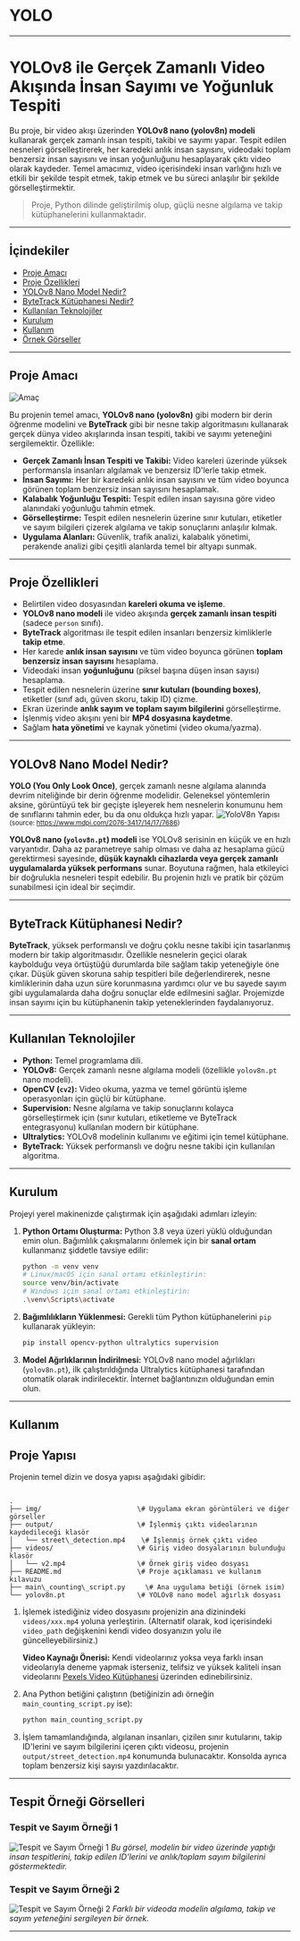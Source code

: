 
# YOLO

---

# YOLOv8 ile Gerçek Zamanlı Video Akışında İnsan Sayımı ve Yoğunluk Tespiti

Bu proje, bir video akışı üzerinden **YOLOv8 nano (yolov8n) modeli** kullanarak gerçek zamanlı insan tespiti, takibi ve sayımı yapar. Tespit edilen nesneleri görselleştirerek, her karedeki anlık insan sayısını, videodaki toplam benzersiz insan sayısını ve insan yoğunluğunu hesaplayarak çıktı video olarak kaydeder. Temel amacımız, video içerisindeki insan varlığını hızlı ve etkili bir şekilde tespit etmek, takip etmek ve bu süreci anlaşılır bir şekilde görselleştirmektir.

> Proje, Python dilinde geliştirilmiş olup, güçlü nesne algılama ve takip kütüphanelerini kullanmaktadır.

---

## İçindekiler
- [Proje Amacı](#proje-amacı)
- [Proje Özellikleri](#proje-özellikleri)
- [YOLOv8 Nano Model Nedir?](#yolov8-nano-model-nedir)
- [ByteTrack Kütüphanesi Nedir?](#bytetrack-kütüphanesi-nedir)
- [Kullanılan Teknolojiler](#kullanılan-teknolojiler)
- [Kurulum](#kurulum)
- [Kullanım](#kullanım)
- [Örnek Görseller](#tespit-örneği-görselleri)

---
## Proje Amacı
![Amaç](img/amac.png)

Bu projenin temel amacı, **YOLOv8 nano (yolov8n)** gibi modern bir derin öğrenme modelini ve **ByteTrack** gibi bir nesne takip algoritmasını kullanarak gerçek dünya video akışlarında insan tespiti, takibi ve sayımı yeteneğini sergilemektir. Özellikle:

* **Gerçek Zamanlı İnsan Tespiti ve Takibi:** Video kareleri üzerinde yüksek performansla insanları algılamak ve benzersiz ID'lerle takip etmek.
* **İnsan Sayımı:** Her bir karedeki anlık insan sayısını ve tüm video boyunca görünen toplam benzersiz insan sayısını hesaplamak.
* **Kalabalık Yoğunluğu Tespiti:** Tespit edilen insan sayısına göre video alanındaki yoğunluğu tahmin etmek.
* **Görselleştirme:** Tespit edilen nesnelerin üzerine sınır kutuları, etiketler ve sayım bilgileri çizerek algılama ve takip sonuçlarını anlaşılır kılmak.
* **Uygulama Alanları:** Güvenlik, trafik analizi, kalabalık yönetimi, perakende analizi gibi çeşitli alanlarda temel bir altyapı sunmak.

---

## Proje Özellikleri

- Belirtilen video dosyasından **kareleri okuma ve işleme**.
- **YOLOv8 nano modeli** ile video akışında **gerçek zamanlı insan tespiti** (sadece `person` sınıfı).
- **ByteTrack** algoritması ile tespit edilen insanları benzersiz kimliklerle **takip etme**.
- Her karede **anlık insan sayısını** ve tüm video boyunca görünen **toplam benzersiz insan sayısını** hesaplama.
- Videodaki insan **yoğunluğunu** (piksel başına düşen insan sayısı) hesaplama.
- Tespit edilen nesnelerin üzerine **sınır kutuları (bounding boxes)**, etiketler (sınıf adı, güven skoru, takip ID) çizme.
- Ekran üzerinde **anlık sayım ve toplam sayım bilgilerini** görselleştirme.
- İşlenmiş video akışını yeni bir **MP4 dosyasına kaydetme**.
- Sağlam **hata yönetimi** ve kaynak yönetimi (video okuma/yazma).

---

## YOLOv8 Nano Model Nedir?

**YOLO (You Only Look Once)**, gerçek zamanlı nesne algılama alanında devrim niteliğinde bir derin öğrenme modelidir. Geleneksel yöntemlerin aksine, görüntüyü tek bir geçişte işleyerek hem nesnelerin konumunu hem de sınıflarını tahmin eder, bu da onu oldukça hızlı yapar.
![YoloV8n Yapısı](img/yolov8n.png)
<small>(source: https://www.mdpi.com/2076-3417/14/17/7686)</small>

**YOLOv8 nano (`yolov8n.pt`) modeli** ise YOLOv8 serisinin en küçük ve en hızlı varyantıdır. Daha az parametreye sahip olması ve daha az hesaplama gücü gerektirmesi sayesinde, **düşük kaynaklı cihazlarda veya gerçek zamanlı uygulamalarda yüksek performans** sunar. Boyutuna rağmen, hala etkileyici bir doğrulukla nesneleri tespit edebilir. Bu projenin hızlı ve pratik bir çözüm sunabilmesi için ideal bir seçimdir.

---

## ByteTrack Kütüphanesi Nedir?

**ByteTrack**, yüksek performanslı ve doğru çoklu nesne takibi için tasarlanmış modern bir takip algoritmasıdır. Özellikle nesnelerin geçici olarak kaybolduğu veya örtüştüğü durumlarda bile sağlam takip yeteneğiyle öne çıkar. Düşük güven skoruna sahip tespitleri bile değerlendirerek, nesne kimliklerinin daha uzun süre korunmasına yardımcı olur ve bu sayede sayım gibi uygulamalarda daha doğru sonuçlar elde edilmesini sağlar. Projemizde insan sayımı için bu kütüphanenin takip yeteneklerinden faydalanıyoruz.

---

## Kullanılan Teknolojiler

-   **Python:** Temel programlama dili.
-   **YOLOv8:** Gerçek zamanlı nesne algılama modeli (özellikle `yolov8n.pt` nano modeli).
-   **OpenCV (`cv2`):** Video okuma, yazma ve temel görüntü işleme operasyonları için güçlü bir kütüphane.
-   **Supervision:** Nesne algılama ve takip sonuçlarını kolayca görselleştirmek için (sınır kutuları, etiketleme ve ByteTrack entegrasyonu) kullanılan modern bir kütüphane.
-   **Ultralytics:** YOLOv8 modelinin kullanımı ve eğitimi için temel kütüphane.
-   **ByteTrack:** Yüksek performanslı ve doğru nesne takibi için kullanılan algoritma.

---

## Kurulum

Projeyi yerel makinenizde çalıştırmak için aşağıdaki adımları izleyin:

1.  **Python Ortamı Oluşturma:** Python 3.8 veya üzeri yüklü olduğundan emin olun. Bağımlılık çakışmalarını önlemek için bir **sanal ortam** kullanmanız şiddetle tavsiye edilir:

    ```bash
    python -m venv venv
    # Linux/macOS için sanal ortamı etkinleştirin:
    source venv/bin/activate
    # Windows için sanal ortamı etkinleştirin:
    .\venv\Scripts\activate
    ```

2.  **Bağımlılıkların Yüklenmesi:** Gerekli tüm Python kütüphanelerini `pip` kullanarak yükleyin:

    ```bash
    pip install opencv-python ultralytics supervision
    ```

3.  **Model Ağırlıklarının İndirilmesi:** YOLOv8 nano model ağırlıkları (`yolov8n.pt`), ilk çalıştırıldığında Ultralytics kütüphanesi tarafından otomatik olarak indirilecektir. İnternet bağlantınızın olduğundan emin olun.

---

## Kullanım

## Proje Yapısı

Projenin temel dizin ve dosya yapısı aşağıdaki gibidir:

````

.
├── img/                        \# Uygulama ekran görüntüleri ve diğer görseller
├── output/                     \# İşlenmiş çıktı videolarının kaydedileceği klasör
│   └── street\_detection.mp4    \# İşlenmiş örnek çıktı video
├── videos/                     \# Giriş video dosyalarının bulunduğu klasör
│   └── v2.mp4                  \# Örnek giriş video dosyası
├── README.md                   \# Proje açıklaması ve kullanım kılavuzu
├── main\_counting\_script.py     \# Ana uygulama betiği (örnek isim)
└── yolov8n.pt                  \# YOLOv8 nano model ağırlık dosyası

````

1.  İşlemek istediğiniz video dosyasını projenizin ana dizinindeki `videos/xxx.mp4` yoluna yerleştirin. (Alternatif olarak, kod içerisindeki `video_path` değişkenini kendi video dosyanızın yolu ile güncelleyebilirsiniz.)

    **Video Kaynağı Önerisi:** Kendi videolarınız yoksa veya farklı insan videolarıyla deneme yapmak isterseniz, telifsiz ve yüksek kaliteli insan videolarını [Pexels Video Kütüphanesi](https://www.pexels.com/search/videos/human/) üzerinden edinebilirsiniz.
2.  Ana Python betiğini çalıştırın (betiğinizin adı örneğin `main_counting_script.py` ise):

    ```bash
    python main_counting_script.py
    ```

3.  İşlem tamamlandığında, algılanan insanları, çizilen sınır kutularını, takip ID'lerini ve sayım bilgilerini içeren çıktı videosu, projenin `output/street_detection.mp4` konumunda bulunacaktır. Konsolda ayrıca toplam benzersiz kişi sayısı yazdırılacaktır.

---
## Tespit Örneği Görselleri

### Tespit ve Sayım Örneği 1
![Tespit ve Sayım Örneği 1](img/ex1.png)
*Bu görsel, modelin bir video üzerinde yaptığı insan tespitlerini, takip edilen ID'lerini ve anlık/toplam sayım bilgilerini göstermektedir.*

### Tespit ve Sayım Örneği 2
![Tespit ve Sayım Örneği 2](img/ex2.png)
*Farklı bir videoda modelin algılama, takip ve sayım yeteneğini sergileyen bir örnek.*

---